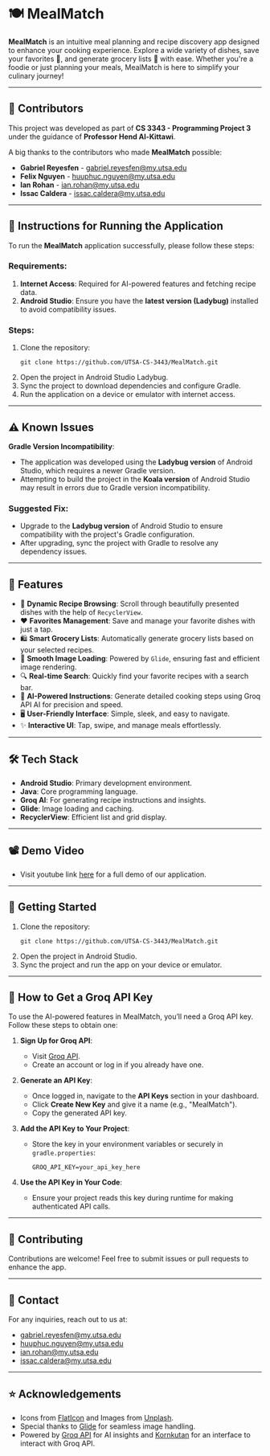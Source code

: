 # 🍽️ MealMatch

**MealMatch** is an intuitive meal planning and recipe discovery app designed to enhance your cooking experience. Explore a wide variety of dishes, save your favorites 💖, and generate grocery lists 🛒 with ease. Whether you're a foodie or just planning your meals, MealMatch is here to simplify your culinary journey!

---

## 👥 Contributors

This project was developed as part of **CS 3343 - Programming Project 3** under the guidance of **Professor Hend Al-Kittawi**.

A big thanks to the contributors who made **MealMatch** possible:

- **Gabriel Reyesfen** - [gabriel.reyesfen@my.utsa.edu](mailto:gabriel.reyesfen@my.utsa.edu)
- **Felix Nguyen** - [huuphuc.nguyen@my.utsa.edu](mailto:huuphuc.nguyen@my.utsa.edu)
- **Ian Rohan** - [ian.rohan@my.utsa.edu](mailto:ian.rohan@my.utsa.edu)
- **Issac Caldera** - [issac.caldera@my.utsa.edu](mailto:issac.caldera@my.utsa.edu)

---

## 📖 Instructions for Running the Application

To run the **MealMatch** application successfully, please follow these steps:

### Requirements:
1. **Internet Access**: Required for AI-powered features and fetching recipe data.
2. **Android Studio**: Ensure you have the **latest version (Ladybug)** installed to avoid compatibility issues.

### Steps:
1. Clone the repository:
   ```
   git clone https://github.com/UTSA-CS-3443/MealMatch.git
   ```
2. Open the project in Android Studio Ladybug.
3. Sync the project to download dependencies and configure Gradle.
4. Run the application on a device or emulator with internet access.

---

## ⚠️ Known Issues

**Gradle Version Incompatibility**:
- The application was developed using the **Ladybug version** of Android Studio, which requires a newer Gradle version.
- Attempting to build the project in the **Koala version** of Android Studio may result in errors due to Gradle version incompatibility.

### Suggested Fix:
- Upgrade to the **Ladybug version** of Android Studio to ensure compatibility with the project's Gradle configuration.
- After upgrading, sync the project with Gradle to resolve any dependency issues.

---

## 📱 Features

- 🍕 **Dynamic Recipe Browsing**: Scroll through beautifully presented dishes with the help of `RecyclerView`.
- ❤️ **Favorites Management**: Save and manage your favorite dishes with just a tap.
- 🛍️ **Smart Grocery Lists**: Automatically generate grocery lists based on your selected recipes.
- 🌄 **Smooth Image Loading**: Powered by `Glide`, ensuring fast and efficient image rendering.
- 🔍 **Real-time Search**: Quickly find your favorite recipes with a search bar.
- 🤖 **AI-Powered Instructions**: Generate detailed cooking steps using Groq API AI for precision and speed.
- 🖥️ **User-Friendly Interface**: Simple, sleek, and easy to navigate.
- ✨ **Interactive UI**: Tap, swipe, and manage meals effortlessly.

---

## 🛠️ Tech Stack

- **Android Studio**: Primary development environment.
- **Java**: Core programming language.
- **Groq AI**: For generating recipe instructions and insights.
- **Glide**: Image loading and caching.
- **RecyclerView**: Efficient list and grid display.

---

## 📽️ Demo Video

- Visit youtube link [here](https://www.youtube.com/watch?v=GvfcqAoC3kg&feature=youtu.be) for a full demo of our application.

---

## 🚀 Getting Started

1. Clone the repository:
   ```
   git clone https://github.com/UTSA-CS-3443/MealMatch.git
   ```
2. Open the project in Android Studio.
3. Sync the project and run the app on your device or emulator.

---

## 🔑 How to Get a Groq API Key

To use the AI-powered features in MealMatch, you’ll need a Groq API key. Follow these steps to obtain one:

1. **Sign Up for Groq API**:
   - Visit [Groq API](https://groq.com/).
   - Create an account or log in if you already have one.

2. **Generate an API Key**:
   - Once logged in, navigate to the **API Keys** section in your dashboard.
   - Click **Create New Key** and give it a name (e.g., "MealMatch").
   - Copy the generated API key.

3. **Add the API Key to Your Project**:
   - Store the key in your environment variables or securely in `gradle.properties`:
     ```properties
     GROQ_API_KEY=your_api_key_here
     ```

4. **Use the API Key in Your Code**:
   - Ensure your project reads this key during runtime for making authenticated API calls.

---

## 🤝 Contributing
Contributions are welcome! Feel free to submit issues or pull requests to enhance the app.

---

## 📧 Contact
For any inquiries, reach out to us at: 
- gabriel.reyesfen@my.utsa.edu
- huuphuc.nguyen@my.utsa.edu
- ian.rohan@my.utsa.edu
- issac.caldera@my.utsa.edu

---

## ⭐ Acknowledgements
- Icons from [FlatIcon](https://www.flaticon.com/) and Images from [Unplash](https://unsplash.com/).
- Special thanks to [Glide](https://github.com/bumptech/glide) for seamless image handling.
- Powered by [Groq API](https://groq.com/) for AI insights and [Kornkutan](https://github.com/kornkutan/groq4j) for an interface to interact with Groq API.






